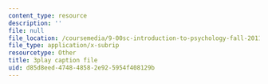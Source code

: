 ```yaml
---
content_type: resource
description: ''
file: null
file_location: /coursemedia/9-00sc-introduction-to-psychology-fall-2011/d85d8eed474848582e925954f408129b_SXzdOK_J-xE.srt
file_type: application/x-subrip
resourcetype: Other
title: 3play caption file
uid: d85d8eed-4748-4858-2e92-5954f408129b
---
```


